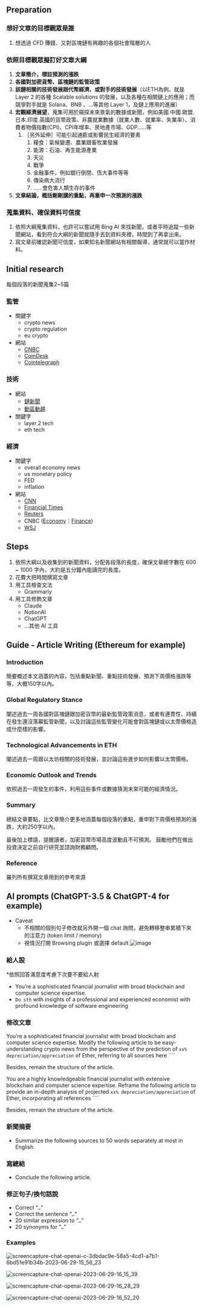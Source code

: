 ## Preparation

### 想好文章的目標觀眾是誰

1. 想透過 CFD 賺錢、又對區塊鏈有興趣的各個社會階層的人

### 依照目標觀眾擬訂好文章大綱

1. **文章簡介，標註預測的漲跌**
2. **各國對加密貨幣、區塊鏈的監管政策**
3. **該鏈相關的技術發展跟代幣經濟、或對手的技術發展**（以ETH為例，就是 Layer 2 的各種 Scalable solutions 的發展，以及各種在相關鏈上的應用；而競爭對手就是 Solana、BNB 、…等其他 Layer 1，及鏈上應用的進展）
4. **宏觀經濟展望**，蒐集可用於窺探未來景氣的數據或新聞，例如美國.中國.歐盟.日本.印度.英國的貨幣政策、非農就業數據（就業人數、就業率、失業率）、消費者物價指數(CPI)、CPI年增率、房地產市場、GDP……等
    1. ［另外延伸］可能引起通膨或影響民生經濟的要素
        1. 糧食：氣候變遷、農業跟畜牧業發展
        2. 能源：石油、再生能源產業
        3. 天災
        4. 戰爭
        5. 金融事件，例如銀行倒閉、恆大事件等等
        6. 傳染病大流行
        7. ……會危害人類生存的事件
5. **文章結論，概括剛剛講的重點，再重申一次預測的漲跌**

### 蒐集資料、確保資料可信度

1. 依照大綱蒐集資料，也許可以嘗試用 Bing AI 來找新聞，或者平時追蹤一些新聞網站，看到符合大綱的新聞就隨手丟到資料夾裡，時間到了再拿出來。
2. 寫文章前確認新聞可信度，如果知名新聞網站有相關報導，通常就可以當作材料。

## Initial research

每個段落的新聞蒐集2~5篇

### 監管

- 關鍵字
    - crypto news
    - crypto regulation
    - eu crypto
- 網站
    - [CNBC](https://www.cnbc.com/cryptoworld/)
    - [CoinDesk](https://www.coindesk.com/business/)
    - [Cointelegraph](https://cointelegraph.com/)

### 技術

- 網站
    - [鏈新聞](https://abmedia.io/category/trend/technology-development)
    - [動區動趨](https://www.blocktempo.com/category/technology/technology-eth/)
- 關鍵字
    - layer 2 tech
    - eth tech

### 經濟

- 關鍵字
    - overall economy news
    - us monetary policy
    - FED
    - inflation
- 網站
    - [CNN](https://edition.cnn.com/business/economy)
    - [Financial Times](https://www.ft.com/global-economy)
    - [Reuters](https://www.reuters.com/business/)
    - CNBC ([Economy](https://www.cnbc.com/economy/)｜[Finance](https://www.cnbc.com/finance/))
    - [WSJ](https://www.wsj.com/news/economy?mod=nav_top_section)

## Steps

1. 依照大綱以及收集到的新聞資料，分配各段落的長度，確保文章總字數在 600 ~ 1000 字內，大約是五分鐘內能讀完的長度。
2. 花費大把時間撰寫文章
3. 用工具檢查文法
    - Grammarly
4. 用工具修飾文章
    - Claude
    - NotionAI
    - ChatGPT
    - …其他 AI 工具

## Guide - Article Writing (Ethereum for example)

### Introduction

簡要概述本文涵蓋的內容，包括重點新聞、重點技術發展、預測下周價格漲跌等等，大概150字以內。

### Global Regulatory Stance

闡述過去一周各國對區塊鏈跟加密貨幣的最新監管政策消息，或者有連貫性、持續在發生還沒落幕監管新聞，以及討論這些監管變化可能會對區塊鏈或以太幣價格造成什麼樣的影響。

### Technological Advancements in ETH

闡述過去一周跟以太坊相關的技術發展，並討論這些進步如何影響以太幣價格。

### Economic Outlook and Trends

依照過去一周發生的事件，利用這些事件或數據猜測未來可能的經濟情況。

### Summary

總結文章要點，比文章簡介更多地涵蓋每個段落的重點，重申對下周價格預測的漲跌，大約250字以內。

最後加上標語，提醒讀者，加密貨幣市場高度波動且不可預測。 鼓勵他們在做出投資決定之前自行研究並諮詢財務顧問。

### Reference

羅列所有撰寫文章用到的參考來源

## AI prompts (ChatGPT-3.5 & ChatGPT-4 for example)

- Caveat
    - 不相關的個別句子修改就另外開一個 chat 詢問，避免轉移整串累積下來的注意力 (token limit / memory)
    - 視情況打開 Browsing plugin 或選擇 default
![image](https://github.com/CAFECA-IO/WorkGuidelines/assets/20677913/c02978ea-07f0-4d97-9bbf-04eee527fbe3)


### 給人設

*依照回答滿意度考慮下次要不要給人射

- You’re a sophisticated financial journalist with broad blockchain and computer science expertise.
- `Do sth` with insights of a professional and experienced economist with profound knowledge of software engineering

### 修改文章

You’re a sophisticated financial journalist with broad blockchain and computer science expertise. Modify the following article to be easy-understanding crypto news from the perspective of the prediction of `xx% depreciation/appreciation` of Ether, referring to all sources here ````

Besides, remain the structure of the article.

You are a highly knowledgeable financial journalist with extensive blockchain and computer science expertise. Reframe the following article to provide an in-depth analysis of projected `xx% depreciation/appreciation` of Ether, incorporating all references ````

Besides, remain the structure of the article.

### 新聞摘要

- Summarize the following sources to 50 words separately at most in English.

### 寫總結

- Conclude the following article.

### 修正句子/換句話說

- Correct “`…`”
- Correct the sentence “`…`”
- 20 similar expression to “`…`”
- 20 synonyms for “`…`”

### Examples
![screencapture-chat-openai-c-3dbdac9e-58a5-4cd1-a7b1-6bd51e91b34b-2023-06-29-15_56_23](https://github.com/CAFECA-IO/WorkGuidelines/assets/20677913/70bafa35-adc7-4b46-b6c2-3c1a98f6f9b8)

![screencapture-chat-openai-2023-06-29-16_15_39](https://github.com/CAFECA-IO/WorkGuidelines/assets/20677913/7daa2566-3674-4693-a936-1c116e7b48da)

![screencapture-chat-openai-2023-06-29-16_28_29](https://github.com/CAFECA-IO/WorkGuidelines/assets/20677913/b28d2304-e56b-4182-a3c7-b0b9d4d03cca)

![screencapture-chat-openai-2023-06-29-16_52_20](https://github.com/CAFECA-IO/WorkGuidelines/assets/20677913/9fc80155-8dc6-4639-af66-6aa42eeb4eb1)





